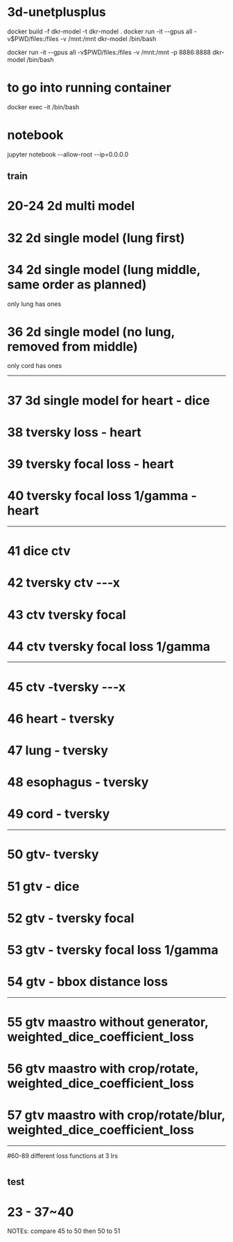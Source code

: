 # 3d-unetplusplus

docker build -f dkr-model -t dkr-model .
docker run -it --gpus all -v\$PWD/files:/files -v /mnt:/mnt dkr-model /bin/bash

docker run -it --gpus all -v\$PWD/files:/files -v /mnt:/mnt -p 8886:8888 dkr-model /bin/bash

# to go into running container

docker exec -it <container name> /bin/bash

# notebook

jupyter notebook --allow-root --ip=0.0.0.0

## train

# 20-24 2d multi model

# 32 2d single model (lung first)

# 34 2d single model (lung middle, same order as planned)

only lung has ones

# 36 2d single model (no lung, removed from middle)

only cord has ones

---

# 37 3d single model for heart - dice

# 38 tversky loss - heart

# 39 tversky focal loss - heart

# 40 tversky focal loss 1/gamma - heart

---

# 41 dice ctv

# 42 tversky ctv ---x

# 43 ctv tversky focal

# 44 ctv tversky focal loss 1/gamma

---

# 45 ctv -tversky ---x

# 46 heart - tversky

# 47 lung - tversky

# 48 esophagus - tversky

# 49 cord - tversky

---

# 50 gtv- tversky

# 51 gtv - dice

# 52 gtv - tversky focal

# 53 gtv - tversky focal loss 1/gamma

# 54 gtv - bbox distance loss

---

# 55 gtv maastro without generator, weighted_dice_coefficient_loss

# 56 gtv maastro with crop/rotate, weighted_dice_coefficient_loss

# 57 gtv maastro with crop/rotate/blur, weighted_dice_coefficient_loss

---

#60-89 different loss functions at 3 lrs

#

## test

# 23 - 37~40

NOTEs:
compare 45 to 50
then 50 to 51
